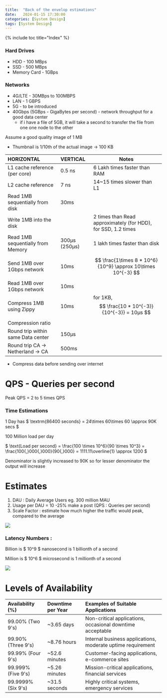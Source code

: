 ```yaml
---
title:  "Back of the envelop estimations"
date:   2024-01-15 17:30:00
categories: [System Design]
tags: [System Design]
---
```


{% include toc title="Index" %}

### Hard Drives

* HDD - 100 MBps
* SSD - 500 MBps
* Memory Card - 1GBps

### Networks

* 4G/LTE - 30MBps to 100MBPS
* LAN - 1 GBPS
* 5G - to be introduced
* 40Gbps (5GBps - GigaBytes per second) - network throughput for a good data
  center
    - if i have a file of 5GB, it will take a second to transfer the file from
      one one node to the other

Assume a good quality image of 1 MB

* Thumbnail is 1/10th of the actual image -> 100 KB

| **HORIZONTAL**                     | **VERTICAL**  | Notes                                                         |
|:-----------------------------------|:--------------|---------------------------------------------------------------|
| L1 cache reference (per core)      | 0.5 ns        | 6 Lakh times faster than RAM                                  |
| L2 cache reference                 | 7 ns          | 14~15 times slower than L1                                    |
| Read 1MB sequentially from disk    | 30ms          |                                                               |
| Write 1MB into the disk            |               | 2 times than Read approximately (for HDD), for SSD, 1.2 times |
| Read 1MB sequentially from Memory  | 300μs (250μs) | 1 lakh times faster than disk                                 |
| Send 1MB over 1Gbps network        | 10ms          | $$ \frac{1\times 8 * 10^6}{10^9} \approx 10\times 10^{-3} $$  |
| Read 1MB over 1Gbps network        | 10ms          |                                                               |
| Compress 1MB using Zippy           | 10ms          | for 1KB, $$ \frac{10 * 10^{-3}}{10^{-3}} = 10μs $$            |
| Compression ratio                  |               |                                                               |
| Round trip within same Data center | 150μs         |                                                               |
| Round trip CA -> Netherland -> CA  | 500ms         |                                                               |

* Compress data before sending over internet

# QPS - Queries per second

Peak QPS = 2 to 5 times QPS

### Time Estimations

1 Day has $ \textrm{86400 seconds} = 24\times 60\times 60 \approx 90K secs $

100 Million load per day

$ \text{Load per second} = \frac{100 \times 10^6}{90 \times 10^3} = \frac{100{,}000{,}000}{90{,}000} = 1111.11\overline{1} \approx 1200 $

Denominator is slightly increased to 90K so for lesser denominator the output
will increase

# Estimates

1. DAU : Daily Average Users eg. 300 million MAU
2. Usage per DAU = 10 -25% make a post  (QPS : Queries per second)
3. Scale Factor : estimate how much higher the traffic would peak, compared to
   the average

![](https://www.youtube.com/watch?v=UC5xf8FbdJc)

### Latency Numbers :

Billion is $ 10^9 $
nanosecond is 1 billionth of a second

Million is $ 10^6 $
microsecond is 1 millionth of a second

![](https://www.youtube.com/watch?v=FqR5vESuKe0)

# Levels of Availability

| Availability (%)   | Downtime per Year | Examples of Suitable Applications                           |
|:-------------------|:------------------|:------------------------------------------------------------|
| 99.00% (Two 9's)   | ~3.65 days        | Non-critical applications, occasional downtime acceptable   |
| 99.90% (Three 9's) | ~8.76 hours       | Internal business applications, moderate uptime requirement |
| 99.99% (Four 9's)  | ~52.6 minutes     | Customer-facing applications, e-commerce sites              |
| 99.999% (Five 9's) | ~5.26 minutes     | Mission-critical applications, financial services           |
| 99.9999% (Six 9's) | ~31.5 seconds     | Highly critical systems, emergency services                 |
